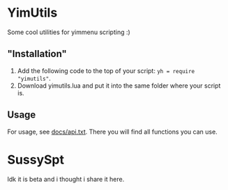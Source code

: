 # YimUtils
Some cool utilities for yimmenu scripting :)

## "Installation"
1. Add the following code to the top of your script: `yh = require "yimutils"`.
2. Download yimutils.lua and put it into the same folder where your script is.

## Usage
For usage, see [docs/api.txt](https://github.com/pierrelasse/YimStuff/blob/master/docs/yimutils.txt).
There you will find all functions you can use.

# SussySpt
Idk it is beta and i thought i share it here.
